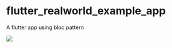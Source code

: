 # flutter_realworld_example_app
A flutter app using bloc pattern

![](https://user-images.githubusercontent.com/15893416/54401559-f9bded00-46a6-11e9-82e3-227a441a9bea.jpg)
